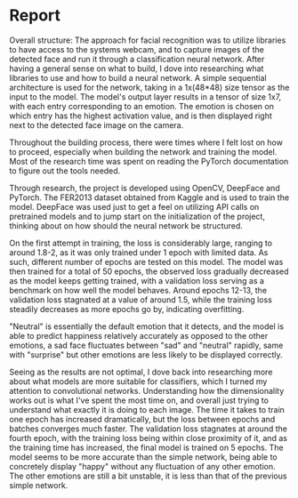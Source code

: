 # Report 

Overall structure:
The approach for facial recognition was to utilize libraries to have access to the systems webcam, and to capture images of the detected face and run it through a classification neural network.
After having a general sense on what to build, I dove into researching what libraries to use and how to build a neural network. A simple sequential architecture is used for the network, taking in a 1x(48*48) size tensor as the input to the model. The model's output layer results in a tensor of size 1x7, with each entry corresponding to an emotion. The emotion is chosen on which entry has the highest activation value, and is then displayed right next to the detected face image on the camera.

Throughout the building process, there were times where I felt lost on how to proceed, especially when building the network and training the model. Most of the research time was spent on reading the PyTorch documentation to figure out the tools needed. 

Through research, the project is developed using OpenCV, DeepFace and PyTorch. The FER2013 dataset obtained from Kaggle and is used to train the model. DeepFace was used just to get a feel on utilizing API calls on pretrained models and to jump start on the initialization of the project, thinking about on how should the neural network be structured. 

On the first attempt in training, the loss is considerably large, ranging to around 1.8-2, as it was only trained under 1 epoch with limited data. As such, different number of epochs are tested on this model. The model was then trained for a total of 50 epochs, the observed loss gradually decreased as the model keeps getting trained, with a validation loss serving as a benchmark on how well the model behaves. Around epochs 12-13, the validation loss stagnated at a value of around 1.5, while the training loss steadily decreases as more epochs go by, indicating overfitting. 

"Neutral" is essentially the default emotion that it detects, and the model is able to predict happiness relatively accurately as opposed to the other emotions, a sad face fluctuates between "sad" and "neutral" rapidly, same with "surprise" but other emotions are less likely to be displayed correctly. 

Seeing as the results are not optimal, I dove back into researching more about what models are more suitable for classifiers, which I turned my attention to convolutional networks. Understanding how the dimensionality works out is what I've spent the most time on, and overall just trying to understand what exactly it is doing to each image. The time it takes to train one epoch has increased dramatically, but the loss between epochs and batches converges much faster. The validation loss stagnates at around the fourth epoch, with the training loss being within close proximity of it, and as the training time has increased, the final model is trained on 5 epochs. The model seems to be more accurate than the simple network, being able to concretely display "happy" without any fluctuation of any other emotion. The other emotions are still a bit unstable, it is less than that of the previous simple network.
